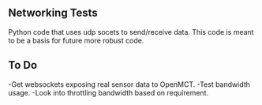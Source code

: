 ## Networking Tests
Python code that uses udp socets to send/receive data. This code is meant to be a basis for future more robust code.

## To Do
-Get websockets exposing real sensor data to OpenMCT.
-Test bandwidth usage.
-Look into throttling bandwidth based on requirement.
